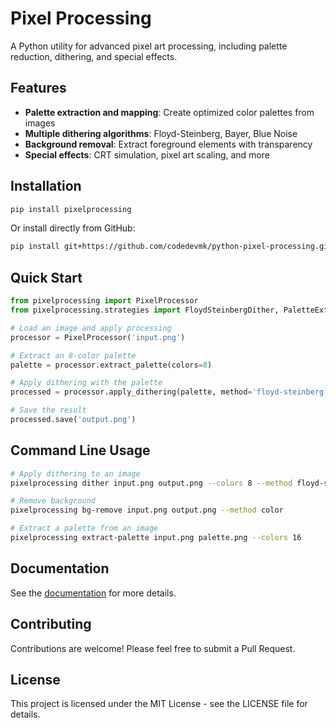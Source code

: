 # Pixel Processing

A Python utility for advanced pixel art processing, including palette reduction, dithering, and special effects.

## Features

- **Palette extraction and mapping**: Create optimized color palettes from images
- **Multiple dithering algorithms**: Floyd-Steinberg, Bayer, Blue Noise
- **Background removal**: Extract foreground elements with transparency
- **Special effects**: CRT simulation, pixel art scaling, and more

## Installation

```bash
pip install pixelprocessing
```

Or install directly from GitHub:

```bash
pip install git+https://github.com/codedevmk/python-pixel-processing.git
```

## Quick Start

```python
from pixelprocessing import PixelProcessor
from pixelprocessing.strategies import FloydSteinbergDither, PaletteExtractor

# Load an image and apply processing
processor = PixelProcessor('input.png')

# Extract an 8-color palette
palette = processor.extract_palette(colors=8)

# Apply dithering with the palette
processed = processor.apply_dithering(palette, method='floyd-steinberg')

# Save the result
processed.save('output.png')
```

## Command Line Usage

```bash
# Apply dithering to an image
pixelprocessing dither input.png output.png --colors 8 --method floyd-steinberg

# Remove background
pixelprocessing bg-remove input.png output.png --method color

# Extract a palette from an image
pixelprocessing extract-palette input.png palette.png --colors 16
```

## Documentation

See the [documentation](https://github.com/codedevmk/python-pixel-processing/wiki) for more details.

## Contributing

Contributions are welcome! Please feel free to submit a Pull Request.

## License

This project is licensed under the MIT License - see the LICENSE file for details.
